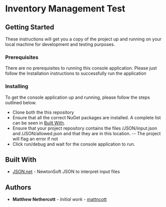 # Inventory Management Test

## Getting Started

These instructions will get you a copy of the project up and running on your local machine for development and testing purposes.

### Prerequisites

There are no prerequisites to running this console application. Please just follow the Installation instructions to successfully run the application

### Installing

To get the console application up and running, please follow the steps outlined below.

* Clone both the this repository
* Ensure that all the correct NuGet packages are installed. A complete list can be seen in [Built With](#Built-With).
* Ensure that your project repository contains the files /JSON/input.json and /JSON/allowed.json and that they are in this location. -- The project will flag an error if not
* Click run/debug and wait for the console application to run.

## Built With

* [JSON.net](https://www.newtonsoft.com/json) - NewtonSoft JSON to interpret input files

## Authors

* **Matthew Nethercott** - *Initial work* - [mattncott](https://github.com/mattncott)
